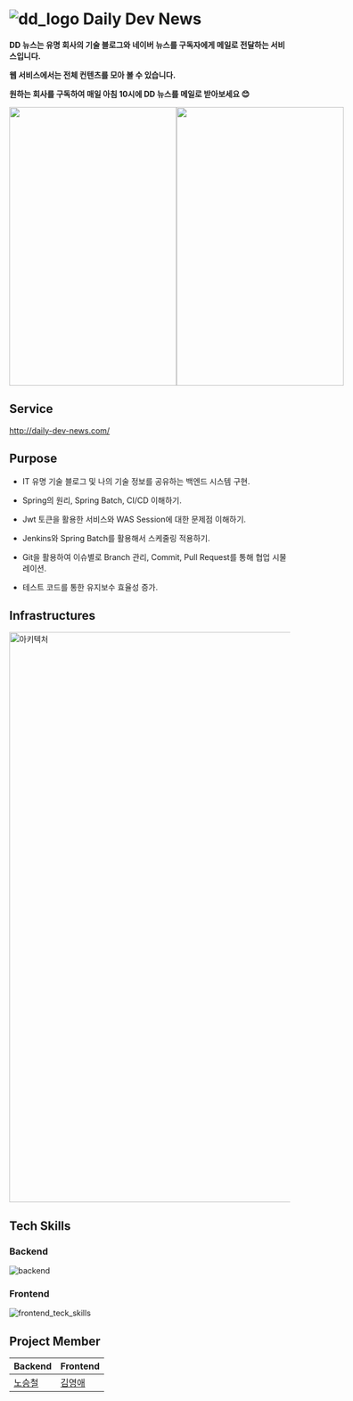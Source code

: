 # ![dd_logo](https://github.com/TEAM-KN/daily_dev_back/assets/51324045/90e640de-94c1-4df0-b51c-ddd28d555d0d) Daily Dev News
**DD 뉴스는 유명 회사의 기술 블로그와 네이버 뉴스를 구독자에게 메일로 전달하는 서비스입니다.**

**웹 서비스에서는 전체 컨텐츠를 모아 볼 수 있습니다.**
  
**원하는 회사를 구독하여 매일 아침 10시에 DD 뉴스를 메일로 받아보세요 😊**  

<div style="display: flex">
<img src="https://user-images.githubusercontent.com/51324045/227776120-a20614dc-a7ee-42ee-af2a-ffae34c6784b.gif" width="300" height="500"/>

<img src="https://user-images.githubusercontent.com/51324045/227776270-bcefe171-7077-49b3-8801-83a8cbd4d2c4.gif" width="300" height="500"/>
</div>

## Service 
http://daily-dev-news.com/

## Purpose
  * IT 유명 기술 블로그 및 나의 기술 정보를 공유하는 백엔드 시스템 구현.
    
  * Spring의 원리, Spring Batch, CI/CD 이해하기.
    
  * Jwt 토큰을 활용한 서비스와 WAS Session에 대한 문제점 이해하기.
    
  * Jenkins와 Spring Batch를 활용해서 스케줄링 적용하기.
    
  * Git을 활용하여 이슈별로 Branch 관리, Commit, Pull Request를 통해 협업 시물레이션.
    
  * 테스트 코드를 통한 유지보수 효율성 증가.  

## Infrastructures
<img width="1023" alt="아키텍처" src="https://github.com/TEAM-KN/daily_dev_back/assets/51324045/66bbd013-4ed9-4d73-b9a5-92b08cd57635">

## Tech Skills
### Backend
  ![backend](https://github.com/TEAM-KN/daily_dev_back/assets/51324045/348a5f7a-c378-4fa4-811a-3ba12521274b)


    
### Frontend
  ![frontend_teck_skills](https://github.com/TEAM-KN/daily_dev_back/assets/51324045/9ad25ec6-2b74-4795-944a-ac299ce5a60c)

 
## Project Member
|Backend|Frontend|
|------|------|
|[노승철](https://github.com/stc9606)|[김영애](https://github.com/kkomyoung)|
